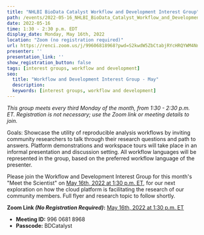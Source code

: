 ```yaml
---
title: "NHLBI BioData Catalyst Workflow and Development Interest Group"
path: /events/2022-05-16_NHLBI_BioData_Catalyst_Workflow_and_Development_Interest_Group
date: 2022-05-16
time: 1:30 - 2:30 p.m. EDT
display_date: Monday, May 16th, 2022
location: "Zoom (no registration required)"
url: https://renci.zoom.us/j/99606818968?pwd=S2kwdW5ZbCtabjRYcHRQYWM4NnZkUT09
presenter: ''
presentation_link: ''
show_registration_button: false
tags: [interest groups, workflow and development]
seo:
  title: "Workflow and Development Interest Group - May"
  description:
  keywords: [interest groups, workflow and development]
---
```


*This group meets every third Monday of the month, from 1:30 - 2:30 p.m. ET. Registration is not necessary; use the Zoom link or meeting details to join.*

Goals: Showcase the utility of reproducible analysis workflows by inviting community researchers to talk through their research questions and path to answers. Platform demonstrations and workspace tours will take place in an informal presentation and discussion setting. All workflow languages will be represented in the group, based on the preferred workflow language of the presenter.

Please join the Workflow and Development Interest Group for this month's "Meet the Scientist" on [May 16th, 2022 at 1:30 p.m. ET](https://renci.zoom.us/j/99606818968?pwd=S2kwdW5ZbCtabjRYcHRQYWM4NnZkUT09), for our next exploration on how the cloud platform is facilitating the research of our community members. Full flyer and research topic to follow shortly.

**Zoom Link *(No Registration Required)*:** [May 16th, 2022 at 1:30 p.m. ET](https://renci.zoom.us/j/99606818968?pwd=S2kwdW5ZbCtabjRYcHRQYWM4NnZkUT09)  
- **Meeting ID:** 996 0681 8968
- **Passcode:** BDCatalyst